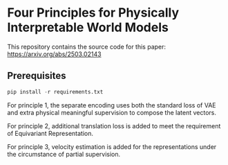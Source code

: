 # Four Principles for Physically Interpretable World Models

This repository contains the source code for this paper: https://arxiv.org/abs/2503.02143

## Prerequisites

```python
pip install -r requirements.txt
```


<!-- ## Data generation



```bash
python gene_data.py 
```

Coming soon.
-->

For principle 1, the separate encoding uses both the standard loss of VAE and extra physical meaningful supervision to compose the latent vectors.

For principle 2, additional translation loss is added to meet the requirement of Equivariant Representation.

For principle 3, velocity estimation is added for the representations under the circumstance of partial supervision.
